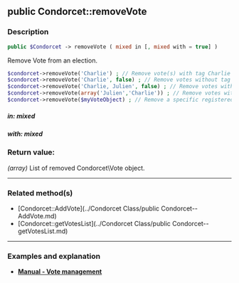 ## public Condorcet::removeVote

### Description    

```php
public $Condorcet -> removeVote ( mixed in [, mixed with = true] )
```

Remove Vote from an election.

```php
$condorcet->removeVote('Charlie') ; // Remove vote(s) with tag Charlie
$condorcet->removeVote('Charlie', false) ; // Remove votes without tag Charlie
$condorcet->removeVote('Charlie, Julien', false) ; // Remove votes without tag Charlie AND without tag Julien.
$condorcet->removeVote(array('Julien','Charlie')) ; // Remove votes with tag Charlie OR with tag Julien.
$condorcet->removeVote($myVoteObject) ; // Remove a specific registered Vote.
```    


##### **in:** *mixed*   
    



##### **with:** *mixed*   
    



### Return value:   

*(array)* List of removed Condorcet\Vote object.


---------------------------------------

### Related method(s)      

* [Condorcet::AddVote](../Condorcet Class/public Condorcet--AddVote.md)    
* [Condorcet::getVotesList](../Condorcet Class/public Condorcet--getVotesList.md)    

---------------------------------------

### Examples and explanation

* **[Manual - Vote management](https://github.com/julien-boudry/Condorcet/wiki/II-%23-B.-Vote-management-%23-2.-Manage-Vote)**    
